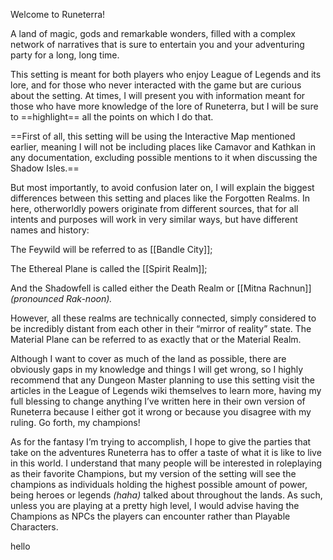 Welcome to Runeterra!

A land of magic, gods and remarkable wonders, filled with a complex network of narratives that is sure to entertain you and your adventuring party for a long, long time.

This setting is meant for both players who enjoy League of Legends and its lore, and for those who never interacted with the game but are curious about the setting. At times, I will present you with information meant for those who have more knowledge of the lore of Runeterra, but I will be sure to ==highlight== all the points on which I do that.

==First of all, this setting will be using the Interactive Map mentioned earlier, meaning I will not be including places like Camavor and Kathkan in any documentation, excluding possible mentions to it when discussing the Shadow Isles.==

But most importantly, to avoid confusion later on, I will explain the biggest differences between this setting and places like the Forgotten Realms. In here, otherworldly powers originate from different sources, that for all intents and purposes will work in very similar ways, but have different names and history:

The Feywild will be referred to as [[Bandle City]];

The Ethereal Plane is called the [[Spirit Realm]];

And the Shadowfell is called either the Death Realm or [[Mitna Rachnun]] _(pronounced Rak-noon)._

However, all these realms are technically connected, simply considered to be incredibly distant from each other in their “mirror of reality” state. The Material Plane can be referred to as exactly that or the Material Realm.

Although I want to cover as much of the land as possible, there are obviously gaps in my knowledge and things I will get wrong, so I highly recommend that any Dungeon Master planning to use this setting visit the articles in the League of Legends wiki themselves to learn more, having my full blessing to change anything I’ve written here in their own version of Runeterra because I either got it wrong or because you disagree with my ruling. Go forth, my champions!

As for the fantasy I’m trying to accomplish, I hope to give the parties that take on the adventures Runeterra has to offer a taste of what it is like to live in this world. I understand that many people will be interested in roleplaying as their favorite Champions, but my version of the setting will see the champions as individuals holding the highest possible amount of power, being heroes or legends _(haha)_ talked about throughout the lands. As such, unless you are playing at a pretty high level, I would advise having the Champions as NPCs the players can encounter rather than Playable Characters.

hello